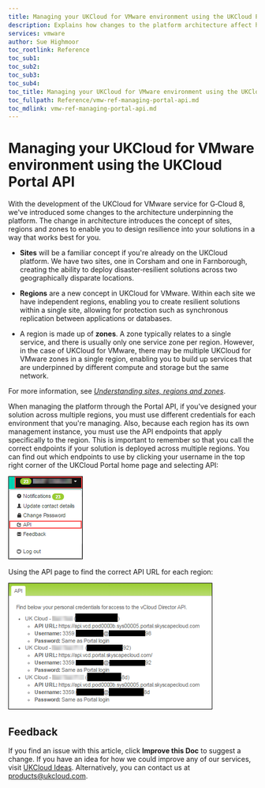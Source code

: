 ```yaml
---
title: Managing your UKCloud for VMware environment using the UKCloud Portal API | UKCloud Ltd
description: Explains how changes to the platform architecture affect how you use the Portal API when working with solutions that span multiple regions
services: vmware
author: Sue Highmoor
toc_rootlink: Reference
toc_sub1: 
toc_sub2:
toc_sub3:
toc_sub4:
toc_title: Managing your UKCloud for VMware environment using the UKCloud Portal API
toc_fullpath: Reference/vmw-ref-managing-portal-api.md
toc_mdlink: vmw-ref-managing-portal-api.md
---
```


# Managing your UKCloud for VMware environment using the UKCloud Portal API

With the development of the UKCloud for VMware service for G‑Cloud 8, we've introduced some changes to the architecture underpinning the platform. The change in architecture introduces the concept of sites, regions and zones to enable you to design resilience into your solutions in a way that works best for you.

- **Sites** will be a familiar concept if you're already on the UKCloud platform. We have two sites, one in Corsham and one in Farnborough, creating the ability to deploy disaster‑resilient solutions across two geographically disparate locations.

- **Regions** are a new concept in UKCloud for VMware. Within each site we have independent regions, enabling you to create resilient solutions within a single site, allowing for protection such as synchronous replication between applications or databases.

- A region is made up of **zones**. A zone typically relates to a single service, and there is usually only one service zone per region. However, in the case of UKCloud for VMware, there may be multiple UKCloud for VMware zones in a single region, enabling you to build up services that are underpinned by different compute and storage but the same network.

For more information, see [*Understanding sites, regions and zones*](../other/other-ref-sites-regions-zones.md).

When managing the platform through the Portal API, if you've designed your solution across multiple regions, you must use different credentials for each environment that you're managing. Also, because each region has its own management instance, you must use the API endpoints that apply specifically to the region. This is important to remember so that you call the correct endpoints if your solution is deployed across multiple regions. You can find out which endpoints to use by clicking your username in the top right corner of the UKCloud Portal home page and selecting API:

![Link to API credentials in the Portal](images/api_menu.png)

Using the API page to find the correct API URL for each region:

![Example API credentials](images/api_details.png)

## Feedback

If you find an issue with this article, click **Improve this Doc** to suggest a change. If you have an idea for how we could improve any of our services, visit [UKCloud Ideas](https://ideas.ukcloud.com). Alternatively, you can contact us at <products@ukcloud.com>.